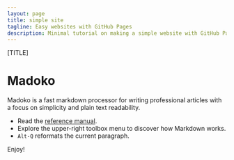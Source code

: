 ```yaml
---
layout: page
title: simple site
tagline: Easy websites with GitHub Pages
description: Minimal tutorial on making a simple website with GitHub Pages
---
```


[TITLE]

# Madoko 

Madoko is a fast markdown processor for writing professional articles
with a focus on simplicity and plain text readability.

* Read the [reference manual].
* Explore the upper-right toolbox menu to discover how Markdown works. 
* `Alt-Q` reformats the current paragraph.

Enjoy!

[reference manual]: http://research.microsoft.com/en-us/um/people/daan/madoko/doc/reference.html  "Madoko reference manual"

